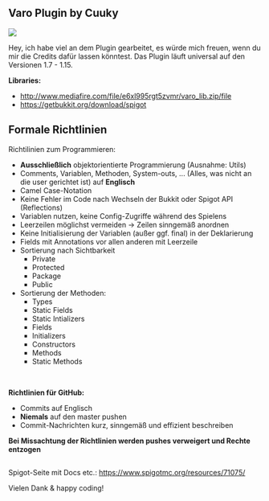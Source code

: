 ## Varo Plugin by Cuuky 
<img src="http://185.194.142.45/Bilder/Varo/thumbnail.png">

Hey, ich habe viel an dem Plugin gearbeitet, es würde mich freuen, wenn du mir die Credits dafür lassen könntest.
Das Plugin läuft universal auf den Versionen 1.7 - 1.15.

**Libraries:** 
- http://www.mediafire.com/file/e6xl995rgt5zvmr/varo_lib.zip/file
- https://getbukkit.org/download/spigot

## Formale Richtlinien
Richtilinien zum Programmieren:
- **Ausschließlich** objektorientierte Programmierung (Ausnahme: Utils)
- Comments, Variablen, Methoden, System-outs, ... (Alles, was nicht an die user gerichtet ist) auf **Englisch**
- Camel Case-Notation
- Keine Fehler im Code nach Wechseln der Bukkit oder Spigot API (Reflections)
- Variablen nutzen, keine Config-Zugriffe während des Spielens
- Leerzeilen möglichst vermeiden -> Zeilen sinngemäß anordnen
- Keine Initialisierung der Variablen (außer ggf. final) in der Deklarierung
- Fields mit Annotations vor allen anderen mit Leerzeile
- Sortierung nach Sichtbarkeit
  <ol style="list-style-type:square;">
    <li>Private</li>
    <li>Protected</li>
    <li>Package</li>
    <li>Public</li>
  </ol>
- Sortierung der Methoden:
  <ol style="list-style-type:square;">
    <li>Types</li>
    <li>Static Fields</li>
    <li>Static Intializers</li>
    <li>Fields</li>
    <li>Initializers</li>
    <li>Constructors</li>
    <li>Methods</li>
    <li>Static Methods</li>
  </ol>

<br>

**Richtlinien für GitHub:**
- Commits auf Englisch
- **Niemals** auf den master pushen
- Commit-Nachrichten kurz, sinngemäß und effizient beschreiben

**Bei Missachtung der Richtlinien werden pushes verweigert und Rechte entzogen**

##

Spigot-Seite mit Docs etc.: https://www.spigotmc.org/resources/71075/

Vielen Dank & happy coding!
